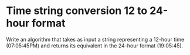 # Time string conversion 12 to 24-hour format

Write an algorithm that takes as input a string representing a 12-hour time (07:05:45PM) and returns its equivalent in the 24-hour format (19:05:45).
